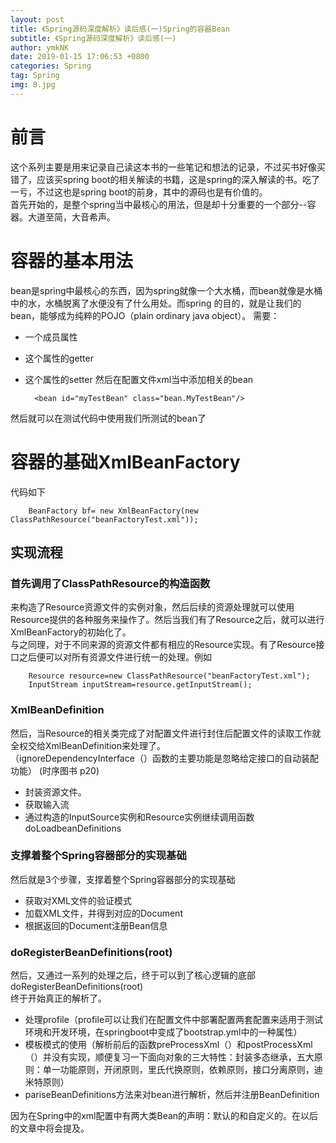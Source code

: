 ```yaml
---
layout: post
title: 《Spring源码深度解析》读后感(一)Spring的容器Bean
subtitle: 《Spring源码深度解析》读后感(一)
author: ymkNK
date: 2019-01-15 17:06:53 +0800
categories: Spring
tag: Spring
img: 8.jpg
---
```

# 前言
这个系列主要是用来记录自己读这本书的一些笔记和想法的记录，不过买书好像买错了，应该买spring boot的相关解读的书籍，这是spring的深入解读的书。吃了一亏，不过这也是spring boot的前身，其中的源码也是有价值的。  
首先开始的，是整个spring当中最核心的用法，但是却十分重要的一个部分--容器。大道至简，大音希声。
# 容器的基本用法
bean是spring中最核心的东西，因为spring就像一个大水桶，而bean就像是水桶中的水，水桶脱离了水便没有了什么用处。而spring 的目的，就是让我们的bean，能够成为纯粹的POJO（plain ordinary java object）。
需要：  
- 一个成员属性
- 这个属性的getter
- 这个属性的setter
然后在配置文件xml当中添加相关的bean

        <bean id="myTestBean" class="bean.MyTestBean"/>

然后就可以在测试代码中使用我们所测试的bean了
# 容器的基础XmlBeanFactory
代码如下

        BeanFactory bf= new XmlBeanFactory(new ClassPathResource("beanFactoryTest.xml"));

## 实现流程
### 首先调用了ClassPathResource的构造函数
来构造了Resource资源文件的实例对象，然后后续的资源处理就可以使用Resource提供的各种服务来操作了。然后当我们有了Resource之后，就可以进行XmlBeanFactory的初始化了。  
与之同理，对于不同来源的资源文件都有相应的Resource实现。有了Resource接口之后便可以对所有资源文件进行统一的处理。例如

        Resource resource=new ClassPathResource("beanFactoryTest.xml");
        InputStream inputStream=resource.getInputStream();

### XmlBeanDefinition
然后，当Resource的相关类完成了对配置文件进行封住后配置文件的读取工作就全权交给XmlBeanDefinition来处理了。  
（ignoreDependencyInterface（）函数的主要功能是忽略给定接口的自动装配功能）  (时序图书 p20)
- 封装资源文件。
- 获取输入流
- 通过构造的InputSource实例和Resource实例继续调用函数doLoadbeanDefinitions

### 支撑着整个Spring容器部分的实现基础
然后就是3个步骤，支撑着整个Spring容器部分的实现基础
- 获取对XML文件的验证模式
- 加载XML文件，并得到对应的Document
- 根据返回的Document注册Bean信息


### doRegisterBeanDefinitions(root)
 
然后，又通过一系列的处理之后，终于可以到了核心逻辑的底部doRegisterBeanDefinitions(root)  
终于开始真正的解析了。
- 处理profile（profile可以让我们在配置文件中部署配置两套配置来适用于测试环境和开发环境，在springboot中变成了bootstrap.yml中的一种属性）
- 模板模式的使用（解析前后的函数preProcessXml（）和postProcessXml（）并没有实现，顺便复习一下面向对象的三大特性：封装多态继承，五大原则：单一功能原则，开闭原则，里氏代换原则，依赖原则，接口分离原则，迪米特原则）
- pariseBeanDefinitions方法来对bean进行解析，然后并注册BeanDefinition  

因为在Spring中的xml配置中有两大类Bean的声明：默认的和自定义的。在以后的文章中将会提及。
